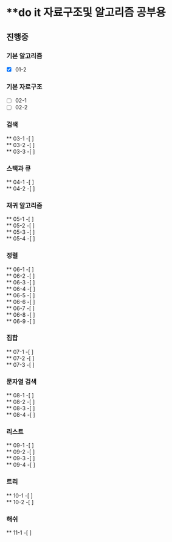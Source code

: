 # **do it 자료구조및 알고리즘 공부용

## 진행중

### 기본 알고리즘

- [x] 01-2 	

### 기본 자료구조 
		
- [ ] 02-1 	
- [ ] 02-2 	

### 검색 

** 03-1 -[ ]	
** 03-2 -[ ]	
** 03-3 -[ ]	

### 스택과 큐 

** 04-1 -[ ]	
** 04-2 -[ ]	

### 재귀 알고리즘 

** 05-1 -[ ]	
** 05-2 -[ ]	
** 05-3 -[ ]	
** 05-4 -[ ]	

### 정렬 

** 06-1 -[ ]	
** 06-2 -[ ]	
** 06-3 -[ ]	
** 06-4 -[ ]	
** 06-5 -[ ]	
** 06-6 -[ ]	
** 06-7 -[ ]	
** 06-8 -[ ]	
** 06-9 -[ ]	

### 집합 

** 07-1 -[ ]	
** 07-2 -[ ]	
** 07-3 -[ ]	

### 문자열 검색 

** 08-1 -[ ]	
** 08-2 -[ ]	
** 08-3 -[ ]	
** 08-4 -[ ]	

### 리스트 

** 09-1 -[ ]	
** 09-2 -[ ]	
** 09-3 -[ ]	
** 09-4 -[ ]	

### 트리 

** 10-1 -[ ]	
** 10-2 -[ ]	

### 해쉬 

** 11-1 -[ ]	


